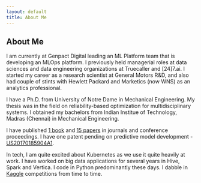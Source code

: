 ```yaml
---
layout: default
title: About Me
---
```


<h2>About Me</h2>

I am currently at Genpact Digital leading an ML Platform team that is developing an MLOps platform. I previously held managerial roles at data sciences and data engineering organizations at Truecaller and [24]7.ai. I started my career as a research scientist at General Motors R&D, and also had couple of stints with Hewlett Packard and Marketics (now WNS) as an analytics professional.

I have a Ph.D. from University of Notre Dame in Mechanical Engineering. My thesis was in the field on reliability-based optimization for multidisciplinary systems. I obtained my bachelors from Indian Institue of Technology, Madras (Chennai) in Mechanical Engineering.

I have published [1 book][booklink] and [15 papers][dhanesh-rg] in journals and conference proceedings. I have one patent pending on predictive model development - [US20170185904A1​][patent-link]. 

In tech, I am quite excited about Kubernetes as we use it quite heavily at work. I have worked on big data applications for several years in Hive, Spark and Vertica. I code in Python predominantly these days. I dabble in [Kaggle][kaggle-link] competitions from time to time. 


[booklink]: https://www.amazon.in/Reliability-Based-Optimization-Multidisciplinary-System-Design/dp/3639241843
[dhanesh-rg]: https://www.researchgate.net/profile/Dhanesh-Padmanabhan
[patent-link]: https://patents.google.com/patent/US20170185904
[kaggle-link]: https://www.kaggle.com/dhanesh123us
